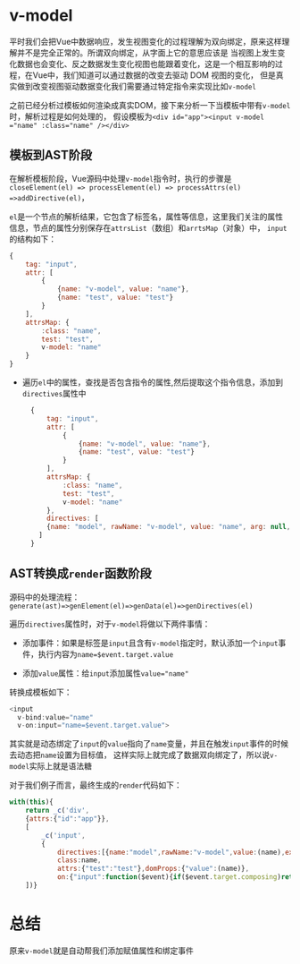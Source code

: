 # v-model

平时我们会把Vue中数据响应，发生视图变化的过程理解为双向绑定，原来这样理解并不是完全正常的。所谓双向绑定，从字面上它的意思应该是
当视图上发生变化数据也会变化、反之数据发生变化视图也能跟着变化，这是一个相互影响的过程，在Vue中，我们知道可以通过数据的改变去驱动 DOM 视图的变化，
但是真实做到改变视图驱动数据变化我们需要通过特定指令来实现比如`v-model`

之前已经分析过模板如何渲染成真实DOM，接下来分析一下当模板中带有`v-model`时，解析过程是如何处理的，
假设模板为`<div id="app"><input v-model ="name" :class="name" /></div>`

## 模板到AST阶段

在解析模板阶段，Vue源码中处理`v-model`指令时，执行的步骤是`closeElement(el) => processElement(el) => processAttrs(el) =>addDirective(el)`，

`el`是一个节点的解析结果，它包含了标签名，属性等信息，这里我们关注的属性信息，节点的属性分别保存在`attrsList`（数组）和`arrtsMap`（对象）中，
`input`的结构如下：

```javascript
{
	tag: "input",
	attr: [
		{
			{name: "v-model", value: "name"},
			{name: "test", value: "test"}
		}
	],
	attrsMap: {
		:class: "name",
		test: "test",
		v-model: "name"
	}
}
```

- 遍历`el`中的属性，查找是否包含指令的属性,然后提取这个指令信息，添加到`directives`属性中

  ```javascript
    {
        tag: "input",
        attr: [
            {
                {name: "v-model", value: "name"},
                {name: "test", value: "test"}
            }
        ],
        attrsMap: {
            :class: "name",
            test: "test",
            v-model: "name"
        },
        directives: [
      	{name: "model", rawName: "v-model", value: "name", arg: null, isDynamicArg: false}
      ]
    }
  ```

## AST转换成`render`函数阶段

源码中的处理流程：`generate(ast)=>genElement(el)=>genData(el)=>genDirectives(el)`

遍历`directives`属性时，对于`v-model`将做以下两件事情：

- 添加事件：如果是标签是`input`且含有`v-model`指定时，默认添加一个`input`事件，执行内容为`name=$event.target.value`

- 添加`value`属性：给`input`添加属性`value="name"`

转换成模板如下：

```javascript
<input
  v-bind:value="name"
  v-on:input="name=$event.target.value">
```

其实就是动态绑定了`input`的`value`指向了`name`变量，并且在触发`input`事件的时候去动态把`name`设置为目标值，
这样实际上就完成了数据双向绑定了，所以说`v-model`实际上就是语法糖

对于我们例子而言，最终生成的`render`代码如下：

```javascript
with(this){
	return _c('div',
	{attrs:{"id":"app"}},
	[
		_c('input',
		{
			directives:[{name:"model",rawName:"v-model",value:(name),expression:"name"}],
			class:name,
			attrs:{"test":"test"},domProps:{"value":(name)},
			on:{"input":function($event){if($event.target.composing)return;name=$event.target.value}}})
	])}
```

# 总结

原来`v-model`就是自动帮我们添加赋值属性和绑定事件
